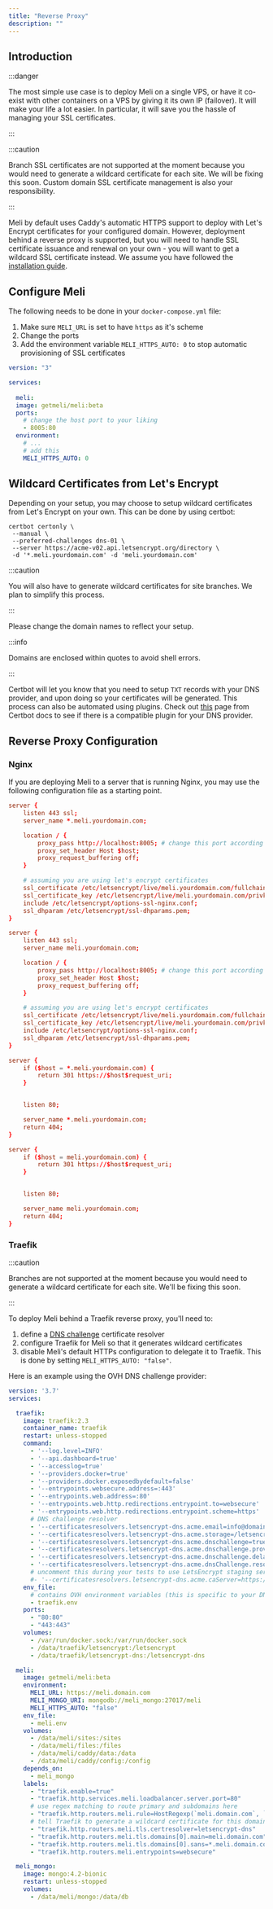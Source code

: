 ```yaml
---
title: "Reverse Proxy"
description: ""
---
```


## Introduction

:::danger

The most simple use case is to deploy Meli on a single VPS, or have it co-exist with other containers on a VPS by giving it its own IP (failover). It will make your life a lot easier. In particular, it will save you the hassle of managing your SSL certificates. 

:::

:::caution

Branch SSL certificates are not supported at the moment because you would need to generate a wildcard certificate for each site. We will be fixing this soon. Custom domain SSL certificate management is also your responsibility.

:::

Meli by default uses Caddy's automatic HTTPS support to deploy with Let's Encrypt certificates for your configured domain. However, deployment behind a reverse proxy is supported, but you will need to handle SSL certificate issuance and renewal on your own - you will want to get a wildcard SSL certificate instead. We assume you have followed the [installation guide](/get-started/installation).

## Configure Meli

The following needs to be done in your `docker-compose.yml` file:

1. Make sure `MELI_URL` is set to have `https` as it's scheme
2. Change the ports
3. Add the environment variable `MELI_HTTPS_AUTO: 0` to stop automatic provisioning of SSL certificates

```yaml
version: "3"

services:
    
  meli:
  image: getmeli/meli:beta
  ports:
    # change the host port to your liking
    - 8005:80
  environment:
    # ...
    # add this
    MELI_HTTPS_AUTO: 0
```

## Wildcard Certificates from Let's Encrypt

Depending on your setup, you may choose to setup wildcard certificates from Let's Encrypt on your own. This can be done by using certbot:

```shell
certbot certonly \
 --manual \
 --preferred-challenges dns-01 \
 --server https://acme-v02.api.letsencrypt.org/directory \
 -d '*.meli.yourdomain.com' -d 'meli.yourdomain.com'
```

:::caution

You will also have to generate wildcard certificates for site branches. We plan to simplify this process.

::: 

Please change the domain names to reflect your setup.

:::info

Domains are enclosed within quotes to avoid shell errors.

:::

Certbot will let you know that you need to setup `TXT` records with your DNS provider, and upon doing so your certificates will be generated. This process can also be automated using plugins. Check out [this](https://certbot.eff.org/docs/using.html#dns-plugins) page from Certbot docs to see if there is a compatible plugin for your DNS provider.

## Reverse Proxy Configuration

### Nginx

If you are deploying Meli to a server that is running Nginx, you may use the following configuration file as a starting point.

```conf
server {
    listen 443 ssl;
    server_name *.meli.yourdomain.com;

    location / {
        proxy_pass http://localhost:8005; # change this port according to your setup
        proxy_set_header Host $host;
        proxy_request_buffering off;
    }

    # assuming you are using let's encrypt certificates
    ssl_certificate /etc/letsencrypt/live/meli.yourdomain.com/fullchain.pem;
    ssl_certificate_key /etc/letsencrypt/live/meli.yourdomain.com/privkey.pem;
    include /etc/letsencrypt/options-ssl-nginx.conf;
    ssl_dhparam /etc/letsencrypt/ssl-dhparams.pem;
}

server {
    listen 443 ssl;
    server_name meli.yourdomain.com;

    location / {
        proxy_pass http://localhost:8005; # change this port according to your setup
        proxy_set_header Host $host;
        proxy_request_buffering off;
    }

    # assuming you are using let's encrypt certificates
    ssl_certificate /etc/letsencrypt/live/meli.yourdomain.com/fullchain.pem;
    ssl_certificate_key /etc/letsencrypt/live/meli.yourdomain.com/privkey.pem;
    include /etc/letsencrypt/options-ssl-nginx.conf;
    ssl_dhparam /etc/letsencrypt/ssl-dhparams.pem;
}

server {
    if ($host = *.meli.yourdomain.com) {
        return 301 https://$host$request_uri;
    }


    listen 80;

    server_name *.meli.yourdomain.com;
    return 404;
}

server {
    if ($host = meli.yourdomain.com) {
        return 301 https://$host$request_uri;
    }


    listen 80;

    server_name meli.yourdomain.com;
    return 404;
}

```

### Traefik

:::caution

Branches are not supported at the moment because you would need to generate a wildcard certificate for each site. We'll be fixing this soon.

:::

To deploy Meli behind a Traefik reverse proxy, you'll need to:
1. define a [DNS challenge](https://doc.traefik.io/traefik/user-guides/docker-compose/acme-dns/) certificate resolver
1. configure Traefik for Meli so that it generates wildcard certificates
1. disable Meli's default HTTPs configuration to delegate it to Traefik. This is done by setting `MELI_HTTPS_AUTO: "false"`.

Here is an example using the OVH DNS challenge provider:

```yaml
version: '3.7'
services:

  traefik:
    image: traefik:2.3
    container_name: traefik
    restart: unless-stopped
    command:
      - '--log.level=INFO'
      - '--api.dashboard=true'
      - '--accesslog=true'
      - '--providers.docker=true'
      - '--providers.docker.exposedbydefault=false'
      - '--entrypoints.websecure.address=:443'
      - '--entrypoints.web.address=:80'
      - '--entrypoints.web.http.redirections.entrypoint.to=websecure'
      - '--entrypoints.web.http.redirections.entrypoint.scheme=https'
      # DNS challenge resolver
      - '--certificatesresolvers.letsencrypt-dns.acme.email=info@domain.com'
      - '--certificatesresolvers.letsencrypt-dns.acme.storage=/letsencrypt-dns/acme-dns.json'
      - '--certificatesresolvers.letsencrypt-dns.acme.dnschallenge=true'
      - '--certificatesresolvers.letsencrypt-dns.acme.dnschallenge.provider=ovh'
      - '--certificatesresolvers.letsencrypt-dns.acme.dnschallenge.delaybeforecheck=0'
      - '--certificatesresolvers.letsencrypt-dns.acme.dnsChallenge.resolvers=1.1.1.1:53,8.8.8.8:53'
      # uncomment this during your tests to use LetsEncrypt staging server
      #- '--certificatesresolvers.letsencrypt-dns.acme.caServer=https://acme-staging-v02.api.letsencrypt.org/directory'
    env_file:
      # contains OVH environment variables (this is specific to your DNS challenge provider)
      - traefik.env
    ports:
      - "80:80"
      - "443:443"
    volumes:
      - /var/run/docker.sock:/var/run/docker.sock
      - /data/traefik/letsencrypt:/letsencrypt
      - /data/traefik/letsencrypt-dns:/letsencrypt-dns

  meli:
    image: getmeli/meli:beta
    environment:
      MELI_URL: https://meli.domain.com
      MELI_MONGO_URI: mongodb://meli_mongo:27017/meli
      MELI_HTTPS_AUTO: "false"
    env_file:
      - meli.env
    volumes:
      - /data/meli/sites:/sites
      - /data/meli/files:/files
      - /data/meli/caddy/data:/data
      - /data/meli/caddy/config:/config
    depends_on:
      - meli_mongo
    labels:
      - "traefik.enable=true"
      - "traefik.http.services.meli.loadbalancer.server.port=80"
      # use regex matching to route primary and subdomains here
      - "traefik.http.routers.meli.rule=HostRegexp(`meli.domain.com`, `{subdomain:.+}.meli.domain.com`)"
      # tell Traefik to generate a wildcard certificate for this domain
      - "traefik.http.routers.meli.tls.certresolver=letsencrypt-dns"
      - "traefik.http.routers.meli.tls.domains[0].main=meli.domain.com"
      - "traefik.http.routers.meli.tls.domains[0].sans=*.meli.domain.com"
      - "traefik.http.routers.meli.entrypoints=websecure"

  meli_mongo:
    image: mongo:4.2-bionic
    restart: unless-stopped
    volumes:
      - /data/meli/mongo:/data/db
```
